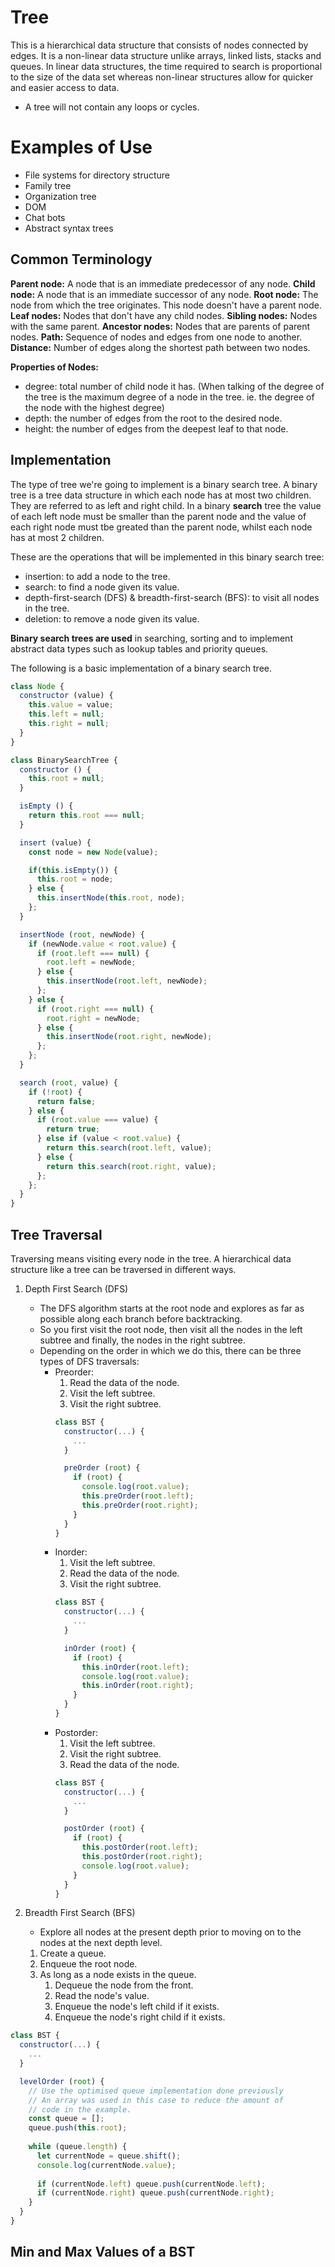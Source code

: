 # Tree
This is a hierarchical data structure that consists of nodes connected by edges. It is a non-linear data structure unlike arrays, linked lists, stacks and queues. In linear data structures, the time required to search is proportional to the size of the data set whereas non-linear structures allow for quicker and easier access to data.

- A tree will not contain any loops or cycles.

# Examples of Use
- File systems for directory structure
- Family tree
- Organization tree
- DOM
- Chat bots
- Abstract syntax trees

## Common Terminology
**Parent node:** A node that is an immediate predecessor of any node.
**Child node:** A node that is an immediate successor of any node.
**Root node:** The node from which the tree originates. This node doesn't have a parent node.
**Leaf nodes:** Nodes that don't have any child nodes.
**Sibling nodes:** Nodes with the same parent.
**Ancestor nodes:** Nodes that are parents of parent nodes.
**Path:** Sequence of nodes and edges from one node to another.
**Distance:** Number of edges along the shortest path between two nodes.

**Properties of Nodes:**
- degree: total number of child node it has. (When talking of the degree of the tree is the maximum degree of a node in the tree. ie. the degree of the node with the highest degree)
- depth: the number of edges from the root to the desired node.
- height: the number of edges from the deepest leaf to that node.

## Implementation
The type of tree we're going to implement is a binary search tree.
A binary tree is a tree data structure in which each node has at most two children. They are referred to as left and right child.
In a binary **search** tree the value of each left node must be smaller than the parent node and the value of each right node must tbe greated than the parent node, whilst each node has at most 2 children.

These are the operations that will be implemented in this binary search tree:
- insertion: to add a node to the tree.
- search: to find a node given its value.
- depth-first-search (DFS) & breadth-first-search (BFS): to visit all nodes in the tree.
- deletion: to remove a node given its value.

**Binary search trees are used** in searching, sorting and to implement abstract data types such as lookup tables and priority queues.

The following is a basic implementation of a binary search tree.
```js
class Node {
  constructor (value) {
    this.value = value;
    this.left = null;
    this.right = null;
  }
}

class BinarySearchTree {
  constructor () {
    this.root = null;
  }

  isEmpty () {
    return this.root === null;
  }

  insert (value) {
    const node = new Node(value);

    if(this.isEmpty()) {
      this.root = node;
    } else {
      this.insertNode(this.root, node);
    };
  }

  insertNode (root, newNode) {
    if (newNode.value < root.value) {
      if (root.left === null) {
        root.left = newNode;
      } else {
        this.insertNode(root.left, newNode);
      };
    } else {
      if (root.right === null) {
        root.right = newNode;
      } else {
        this.insertNode(root.right, newNode);
      };
    };
  }

  search (root, value) {
    if (!root) {
      return false;
    } else {
      if (root.value === value) {
        return true;
      } else if (value < root.value) {
        return this.search(root.left, value);
      } else {
        return this.search(root.right, value);
      };
    };
  }
}
```

## Tree Traversal
Traversing means visiting every node in the tree.
A hierarchical data structure like a tree can be traversed in different ways.
1. Depth First Search (DFS)
   - The DFS algorithm starts at the root node and explores as far as possible along each branch before backtracking.
   - So you first visit the root node, then visit all the nodes in the left subtree and finally, the nodes in the right subtree.
   - Depending on the order in which we do this, there can be three types of DFS traversals:
     - Preorder:
        1. Read the data of the node.
        2. Visit the left subtree.
        3. Visit the right subtree.
        ```js
        class BST {
          constructor(...) {
            ...
          }

          preOrder (root) {
            if (root) {
              console.log(root.value);
              this.preOrder(root.left);
              this.preOrder(root.right);
            }
          } 
        }
        ```
     - Inorder:
        1. Visit the left subtree.
        2. Read the data of the node.
        3. Visit the right subtree.
        ```js
        class BST {
          constructor(...) {
            ...
          }

          inOrder (root) {
            if (root) {
              this.inOrder(root.left);
              console.log(root.value);
              this.inOrder(root.right);
            }
          }
        }
        ```
     - Postorder:
        1. Visit the left subtree.
        2. Visit the right subtree.
        3. Read the data of the node.
        ```js
        class BST {
          constructor(...) {
            ...
          }

          postOrder (root) {
            if (root) {
              this.postOrder(root.left);
              this.postOrder(root.right);
              console.log(root.value);
            }
          }
        }
        ```

2. Breadth First Search (BFS)
   - Explore all nodes at the present depth prior to moving on to the nodes at the next depth level.
    1. Create a queue.
    2. Enqueue the root node.
    3. As long as a node exists in the queue.
       1. Dequeue the node from the front.
       2. Read the node's value.
       3. Enqueue the node's left child if it exists.
       4. Enqueue the node's right child if it exists.
```js
class BST {
  constructor(...) {
    ...
  }

  levelOrder (root) {
    // Use the optimised queue implementation done previously
    // An array was used in this case to reduce the amount of
    // code in the example.
    const queue = [];
    queue.push(this.root);
    
    while (queue.length) {
      let currentNode = queue.shift();
      console.log(currentNode.value);
      
      if (currentNode.left) queue.push(currentNode.left);
      if (currentNode.right) queue.push(currentNode.right);
    }
  }
}
```

## Min and Max Values of a BST
